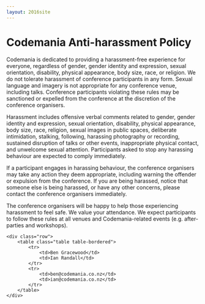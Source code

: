 ```yaml
---
layout: 2016site
---
```


# Codemania Anti-harassment Policy

<div class="container">
	<div class="row">
		<p>Codemania is dedicated to providing a harassment-free experience for everyone, regardless of gender, gender identity and expression, sexual orientation, disability, physical appearance, body size, race, or religion. We do not tolerate harassment of conference participants in any form. Sexual language and imagery is not appropriate for any conference venue, including talks. Conference participants violating these rules may be sanctioned or expelled from the conference at the discretion of the conference organisers.</p>
	</div>
	<div class="row">
		<p>Harassment includes offensive verbal comments related to gender, gender identity and expression, sexual orientation, disability, physical appearance, body size, race, religion, sexual images in public spaces, deliberate intimidation, stalking, following, harassing photography or recording, sustained disruption of talks or other events, inappropriate physical contact, and unwelcome sexual attention. Participants asked to stop any harassing behaviour are expected to comply immediately.</p>
	</div>
	<div class="row">
		<p>If a participant engages in harassing behaviour, the conference organisers may take any action they deem appropriate, including warning the offender or expulsion from the conference. If you are being harassed, notice that someone else is being harassed, or have any other concerns, please contact the conference organisers immediately.</p>
	</div>
	<div class="row">
		<p>The conference organisers will be happy to help those experiencing harassment to feel safe. We value your attendance. We expect participants to follow these rules at all venues and Codemania-related events (e.g. after-parties and workshops).</p>
	</div>

	<div class="row">
		<table class="table table-bordered">
			<tr>
				<td>Ben Gracewood</td>
				<td>Ian Randall</td>
			</tr>
			<tr>
				<td>ben@codemania.co.nz</td>
				<td>ian@codemania.co.nz</td>
			</tr>
		</table>
	</div>
</div>

